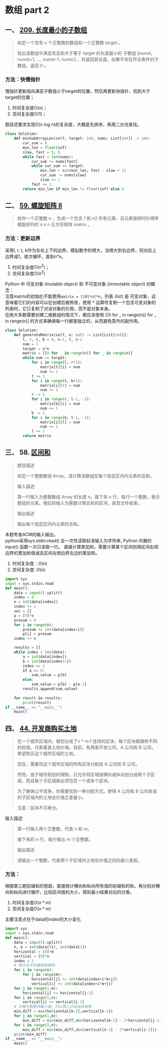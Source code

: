 # 数组 part 2
## 一、 [209. 长度最小的子数组](https://leetcode.cn/problems/minimum-size-subarray-sum/description/)
>给定一个含有 n 个正整数的数组和一个正整数 target 。
>
>找出该数组中满足其总和大于等于 target 的长度最小的 子数组 [numsl, numsl+1, ..., numsr-1, numsr] ，并返回其长度。如果不存在符合条件的子数组，返回 0 。

 
### 方法：快慢指针
慢指针更新指向满足子数组小于target的位置，然后再更新快指针，找到大于target的位置；  
1. 时间复杂度O(n)；
2. 空间复杂度O(1)；  

题目还要求实现O(n log n)的复杂度，大概是先排序，再用二分法查找。

```python
class Solution:
    def minSubArrayLen(self, target: int, nums: List[int]) -> int:
        cur_sum = 0
        min_len = float(inf)
        slow, fast = 0, 0
        while fast < len(nums):
            cur_sum += nums[fast]
            while cur_sum >= target:
                min_len = min(min_len, fast - slow + 1)
                cur_sum -= nums[slow]
                slow += 1
            fast += 1
        return min_len if min_len != float(inf) else 0
```

## 二、 [59. 螺旋矩阵 II](https://leetcode.cn/problems/spiral-matrix-ii/description/)

>给你一个正整数 n ，生成一个包含 1 到 n2 所有元素，且元素按顺时针顺序螺旋排列的 n x n 正方形矩阵 matrix 。

### 方法：更新边界
采用l, r, t, b作为左右上下的边界，模拟数字的增大，当增大到右边界，则对应上边界减1，依次循环，直到n*n。  
1. 时间复杂度$O(n^2)$；
2. 空间复杂度$O(n^2)$  

Python 中 可变对象 (mutable object) 和 不可变对象 (immutable object) 的概念：  
注意matrix的初始化不能使用`matrix = [[0]*n]*n`，列表 (list) 是 可变对象，这意味着它们的内容可以在创建后被修改，使用 * 运算符复制一个包含可变对象的列表时，它只复制了对该对象的引用，而不是对象本身。  
在绝大多数需要创建二维数组的情况下，都应该使用 [[0 for _ in range(n)] for _ in range(n)] 的方式来确保每一行都是独立的，从而避免意外的副作用。
```python
class Solution:
    def generateMatrix(self, n: int) -> List[List[int]]:
        l, r, t, b = 0, n-1, 0, n-1
        num = 1
        target = n*n
        matrix = [[0 for _ in range(n)] for _ in range(n)]
        while num <= target:
            for i in range(l, r+1):
                matrix[t][i] = num
                num += 1
            t += 1
            for i in range(t, b+1):
                matrix[i][r] = num
                num += 1
            r -= 1
            for i in range(r, l-1, -1):
                matrix[b][i] = num
                num += 1
            b -= 1
            for i in range(b, t-1, -1):
                matrix[i][l] = num
                num += 1
            l += 1
        return matrix
```

## 三、 58. [区间和](https://www.programmercarl.com/kamacoder/0058.%E5%8C%BA%E9%97%B4%E5%92%8C.html)

>题目描述
>
>给定一个整数数组 Array，请计算该数组在每个指定区间内元素的总和。
>
>输入描述
>
>第一行输入为整数数组 Array 的长度 n，接下来 n 行，每行一个整数，表示数组的元素。随后的输入为需要计算总和的区间，直至文件结束。
>
>输出描述
>
>输出每个指定区间内元素的总和。

本题考查ACM的输入输出。  
python采用sys.stdin.read() 会一次性读取标准输入为字符串, Python 内置的 input() 函数一次只读取一行。
直接计算累加和，需要计算某个区间则用区间右侧边界的累加和值减去区间左侧边界左边的累加和。
1. 时间复杂度：$O(n)$
2. 空间复杂度: $O(n)$

```python
import sys
input = sys.stdin.read
def main():
    data = input().split()
    index = 0
    n = int(data[index])
    index += 1
    vec = []
    p = [0]*n
    presum = 0
    for i in range(n):
        presum += int(data[index+i])
        p[i] = presum
    index += n

    results = []
    while index < len(data):
        a = int(data[index])
        b = int(data[index+1])
        index += 2
        if a == 0:
            sum_value = p[b]
        else:
            sum_value = p[b] - p[a-1]
        results.append(sum_value)
    
    for result in results:
        print(result)
if __name__ == "__main__":
    main()
```

## 四、 [44. 开发商购买土地](https://www.programmercarl.com/kamacoder/0044.%E5%BC%80%E5%8F%91%E5%95%86%E8%B4%AD%E4%B9%B0%E5%9C%9F%E5%9C%B0.html)
>在一个城市区域内，被划分成了n * m个连续的区块，每个区块都拥有不同的权值，代表着其土地价值。目前，有两家开发公司，A 公司和 B 公司，希望购买这个城市区域的土地。
>
>现在，需要将这个城市区域的所有区块分配给 A 公司和 B 公司。
>
>然而，由于城市规划的限制，只允许将区域按横向或纵向划分成两个子区域，而且每个子区域都必须包含一个或多个区块。
>
>为了确保公平竞争，你需要找到一种分配方式，使得 A 公司和 B 公司各自的子区域内的土地总价值之差最小。
>
>注意：区块不可再分。

输入描述
>第一行输入两个正整数，代表 n 和 m。
>
>接下来的 n 行，每行输出 m 个正整数。
>
>输出描述
>
>请输出一个整数，代表两个子区域内土地总价值之间的最小差距。

### 方法：
根据第三题前缀和的思路，直接统计横向和纵向所有值的前缀和的和，再分别对横向和纵向进行循环，比较区间值的大小，得到最小结果对应的分类。
1. 时间复杂度$O(n*m)$
2. 空间复杂度$O(n*m)$  

主要注意点在于data的index的大小变化
```python
import sys
input = sys.stdin.read
def main():
    data = input().split()
    n, m = int(data[0]), int(data[1])
    horizontal = [0]*m
    vertical = [0]*n
    index = 2
    # 统计水平和垂直前缀和
    for i in range(n):
        for j in range(m):
            horizontal[j] += int(data[index+i*m+j])
            vertical[i] += int(data[index+i*m+j])
    for j in range(1,m):
        horizontal[j] += horizontal[j-1]
    for i in range(1,n):
        vertical[i] += vertical[i-1]
    # 计算分割差异最小值，可以用二分法加快速度
    min_diff = max(horizontal[m-1],vertical[n-1])
    for j in range(1,m):
        min_diff = min(min_diff,abs(horizontal[m-1] - 2*horizontal[j-1]))
    for i in range(1,n):
        min_diff = min(min_diff,abs(vertical[n-1] - 2*vertical[i-1]))
    print(min_diff)
if __name__ == "__main__":
    main()

```